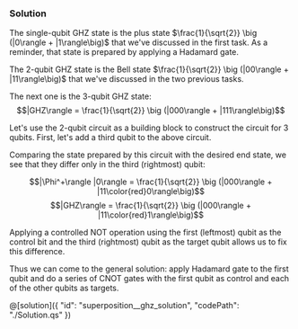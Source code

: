 ### Solution

The single-qubit GHZ state is the plus state $\frac{1}{\sqrt{2}} \big (|0\rangle + |1\rangle\big)$ that we've discussed in the first task. As a reminder, that state is prepared by applying a Hadamard gate.

The 2-qubit GHZ state is the Bell state $\frac{1}{\sqrt{2}} \big (|00\rangle + |11\rangle\big)$ that we've discussed in the two previous tasks.

The next one is the 3-qubit GHZ state:
$$|GHZ\rangle = \frac{1}{\sqrt{2}} \big (|000\rangle + |111\rangle\big)$$

Let's use the 2-qubit circuit as a building block to construct the circuit for 3 qubits. First, let's add a third qubit to the above circuit.

Comparing the state prepared by this circuit with the desired end state, we see that they differ only in the third (rightmost) qubit:

$$|\Phi^+\rangle |0\rangle = \frac{1}{\sqrt{2}} \big (|000\rangle + |11\color{red}0\rangle\big)$$
$$|GHZ\rangle = \frac{1}{\sqrt{2}} \big (|000\rangle + |11\color{red}1\rangle\big)$$

Applying a controlled NOT operation using the first (leftmost) qubit as the control bit and the third (rightmost) qubit as the target qubit allows us to fix this difference.

Thus we can come to the general solution: apply Hadamard gate to the first qubit and do a series of CNOT gates with the first qubit as control and each of the other qubits as targets.

@[solution]({
    "id": "superposition__ghz_solution",
    "codePath": "./Solution.qs"
})
